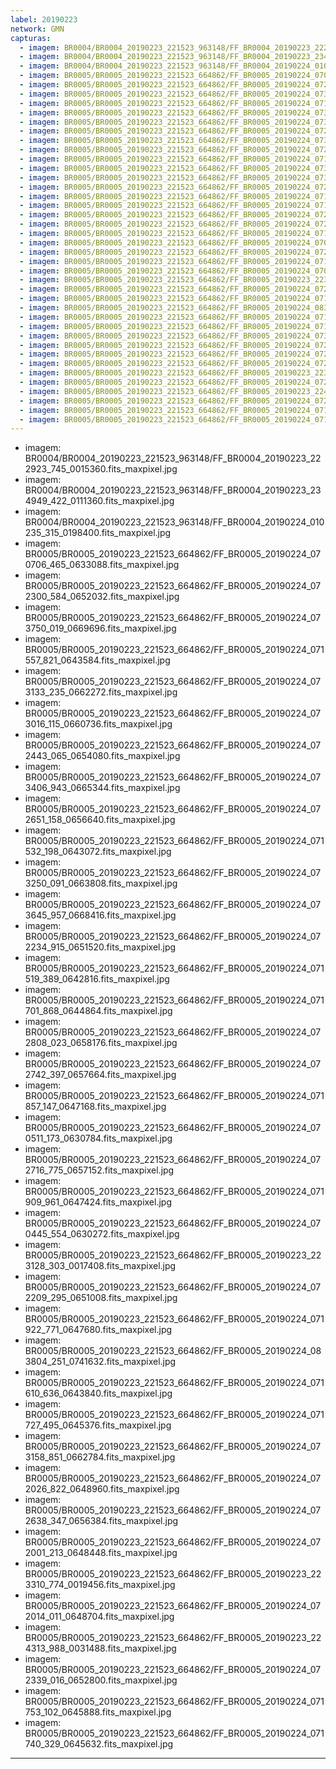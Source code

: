 ```yaml
---
label: 20190223
network: GMN
capturas:
  - imagem: BR0004/BR0004_20190223_221523_963148/FF_BR0004_20190223_222923_745_0015360.fits_maxpixel.jpg
  - imagem: BR0004/BR0004_20190223_221523_963148/FF_BR0004_20190223_234949_422_0111360.fits_maxpixel.jpg
  - imagem: BR0004/BR0004_20190223_221523_963148/FF_BR0004_20190224_010235_315_0198400.fits_maxpixel.jpg
  - imagem: BR0005/BR0005_20190223_221523_664862/FF_BR0005_20190224_070706_465_0633088.fits_maxpixel.jpg
  - imagem: BR0005/BR0005_20190223_221523_664862/FF_BR0005_20190224_072300_584_0652032.fits_maxpixel.jpg
  - imagem: BR0005/BR0005_20190223_221523_664862/FF_BR0005_20190224_073750_019_0669696.fits_maxpixel.jpg
  - imagem: BR0005/BR0005_20190223_221523_664862/FF_BR0005_20190224_071557_821_0643584.fits_maxpixel.jpg
  - imagem: BR0005/BR0005_20190223_221523_664862/FF_BR0005_20190224_073133_235_0662272.fits_maxpixel.jpg
  - imagem: BR0005/BR0005_20190223_221523_664862/FF_BR0005_20190224_073016_115_0660736.fits_maxpixel.jpg
  - imagem: BR0005/BR0005_20190223_221523_664862/FF_BR0005_20190224_072443_065_0654080.fits_maxpixel.jpg
  - imagem: BR0005/BR0005_20190223_221523_664862/FF_BR0005_20190224_073406_943_0665344.fits_maxpixel.jpg
  - imagem: BR0005/BR0005_20190223_221523_664862/FF_BR0005_20190224_072651_158_0656640.fits_maxpixel.jpg
  - imagem: BR0005/BR0005_20190223_221523_664862/FF_BR0005_20190224_071532_198_0643072.fits_maxpixel.jpg
  - imagem: BR0005/BR0005_20190223_221523_664862/FF_BR0005_20190224_073250_091_0663808.fits_maxpixel.jpg
  - imagem: BR0005/BR0005_20190223_221523_664862/FF_BR0005_20190224_073645_957_0668416.fits_maxpixel.jpg
  - imagem: BR0005/BR0005_20190223_221523_664862/FF_BR0005_20190224_072234_915_0651520.fits_maxpixel.jpg
  - imagem: BR0005/BR0005_20190223_221523_664862/FF_BR0005_20190224_071519_389_0642816.fits_maxpixel.jpg
  - imagem: BR0005/BR0005_20190223_221523_664862/FF_BR0005_20190224_071701_868_0644864.fits_maxpixel.jpg
  - imagem: BR0005/BR0005_20190223_221523_664862/FF_BR0005_20190224_072808_023_0658176.fits_maxpixel.jpg
  - imagem: BR0005/BR0005_20190223_221523_664862/FF_BR0005_20190224_072742_397_0657664.fits_maxpixel.jpg
  - imagem: BR0005/BR0005_20190223_221523_664862/FF_BR0005_20190224_071857_147_0647168.fits_maxpixel.jpg
  - imagem: BR0005/BR0005_20190223_221523_664862/FF_BR0005_20190224_070511_173_0630784.fits_maxpixel.jpg
  - imagem: BR0005/BR0005_20190223_221523_664862/FF_BR0005_20190224_072716_775_0657152.fits_maxpixel.jpg
  - imagem: BR0005/BR0005_20190223_221523_664862/FF_BR0005_20190224_071909_961_0647424.fits_maxpixel.jpg
  - imagem: BR0005/BR0005_20190223_221523_664862/FF_BR0005_20190224_070445_554_0630272.fits_maxpixel.jpg
  - imagem: BR0005/BR0005_20190223_221523_664862/FF_BR0005_20190223_223128_303_0017408.fits_maxpixel.jpg
  - imagem: BR0005/BR0005_20190223_221523_664862/FF_BR0005_20190224_072209_295_0651008.fits_maxpixel.jpg
  - imagem: BR0005/BR0005_20190223_221523_664862/FF_BR0005_20190224_071922_771_0647680.fits_maxpixel.jpg
  - imagem: BR0005/BR0005_20190223_221523_664862/FF_BR0005_20190224_083804_251_0741632.fits_maxpixel.jpg
  - imagem: BR0005/BR0005_20190223_221523_664862/FF_BR0005_20190224_071610_636_0643840.fits_maxpixel.jpg
  - imagem: BR0005/BR0005_20190223_221523_664862/FF_BR0005_20190224_071727_495_0645376.fits_maxpixel.jpg
  - imagem: BR0005/BR0005_20190223_221523_664862/FF_BR0005_20190224_073158_851_0662784.fits_maxpixel.jpg
  - imagem: BR0005/BR0005_20190223_221523_664862/FF_BR0005_20190224_072026_822_0648960.fits_maxpixel.jpg
  - imagem: BR0005/BR0005_20190223_221523_664862/FF_BR0005_20190224_072638_347_0656384.fits_maxpixel.jpg
  - imagem: BR0005/BR0005_20190223_221523_664862/FF_BR0005_20190224_072001_213_0648448.fits_maxpixel.jpg
  - imagem: BR0005/BR0005_20190223_221523_664862/FF_BR0005_20190223_223310_774_0019456.fits_maxpixel.jpg
  - imagem: BR0005/BR0005_20190223_221523_664862/FF_BR0005_20190224_072014_011_0648704.fits_maxpixel.jpg
  - imagem: BR0005/BR0005_20190223_221523_664862/FF_BR0005_20190223_224313_988_0031488.fits_maxpixel.jpg
  - imagem: BR0005/BR0005_20190223_221523_664862/FF_BR0005_20190224_072339_016_0652800.fits_maxpixel.jpg
  - imagem: BR0005/BR0005_20190223_221523_664862/FF_BR0005_20190224_071753_102_0645888.fits_maxpixel.jpg
  - imagem: BR0005/BR0005_20190223_221523_664862/FF_BR0005_20190224_071740_329_0645632.fits_maxpixel.jpg
---
```

  - imagem: BR0004/BR0004_20190223_221523_963148/FF_BR0004_20190223_222923_745_0015360.fits_maxpixel.jpg
  - imagem: BR0004/BR0004_20190223_221523_963148/FF_BR0004_20190223_234949_422_0111360.fits_maxpixel.jpg
  - imagem: BR0004/BR0004_20190223_221523_963148/FF_BR0004_20190224_010235_315_0198400.fits_maxpixel.jpg
  - imagem: BR0005/BR0005_20190223_221523_664862/FF_BR0005_20190224_070706_465_0633088.fits_maxpixel.jpg
  - imagem: BR0005/BR0005_20190223_221523_664862/FF_BR0005_20190224_072300_584_0652032.fits_maxpixel.jpg
  - imagem: BR0005/BR0005_20190223_221523_664862/FF_BR0005_20190224_073750_019_0669696.fits_maxpixel.jpg
  - imagem: BR0005/BR0005_20190223_221523_664862/FF_BR0005_20190224_071557_821_0643584.fits_maxpixel.jpg
  - imagem: BR0005/BR0005_20190223_221523_664862/FF_BR0005_20190224_073133_235_0662272.fits_maxpixel.jpg
  - imagem: BR0005/BR0005_20190223_221523_664862/FF_BR0005_20190224_073016_115_0660736.fits_maxpixel.jpg
  - imagem: BR0005/BR0005_20190223_221523_664862/FF_BR0005_20190224_072443_065_0654080.fits_maxpixel.jpg
  - imagem: BR0005/BR0005_20190223_221523_664862/FF_BR0005_20190224_073406_943_0665344.fits_maxpixel.jpg
  - imagem: BR0005/BR0005_20190223_221523_664862/FF_BR0005_20190224_072651_158_0656640.fits_maxpixel.jpg
  - imagem: BR0005/BR0005_20190223_221523_664862/FF_BR0005_20190224_071532_198_0643072.fits_maxpixel.jpg
  - imagem: BR0005/BR0005_20190223_221523_664862/FF_BR0005_20190224_073250_091_0663808.fits_maxpixel.jpg
  - imagem: BR0005/BR0005_20190223_221523_664862/FF_BR0005_20190224_073645_957_0668416.fits_maxpixel.jpg
  - imagem: BR0005/BR0005_20190223_221523_664862/FF_BR0005_20190224_072234_915_0651520.fits_maxpixel.jpg
  - imagem: BR0005/BR0005_20190223_221523_664862/FF_BR0005_20190224_071519_389_0642816.fits_maxpixel.jpg
  - imagem: BR0005/BR0005_20190223_221523_664862/FF_BR0005_20190224_071701_868_0644864.fits_maxpixel.jpg
  - imagem: BR0005/BR0005_20190223_221523_664862/FF_BR0005_20190224_072808_023_0658176.fits_maxpixel.jpg
  - imagem: BR0005/BR0005_20190223_221523_664862/FF_BR0005_20190224_072742_397_0657664.fits_maxpixel.jpg
  - imagem: BR0005/BR0005_20190223_221523_664862/FF_BR0005_20190224_071857_147_0647168.fits_maxpixel.jpg
  - imagem: BR0005/BR0005_20190223_221523_664862/FF_BR0005_20190224_070511_173_0630784.fits_maxpixel.jpg
  - imagem: BR0005/BR0005_20190223_221523_664862/FF_BR0005_20190224_072716_775_0657152.fits_maxpixel.jpg
  - imagem: BR0005/BR0005_20190223_221523_664862/FF_BR0005_20190224_071909_961_0647424.fits_maxpixel.jpg
  - imagem: BR0005/BR0005_20190223_221523_664862/FF_BR0005_20190224_070445_554_0630272.fits_maxpixel.jpg
  - imagem: BR0005/BR0005_20190223_221523_664862/FF_BR0005_20190223_223128_303_0017408.fits_maxpixel.jpg
  - imagem: BR0005/BR0005_20190223_221523_664862/FF_BR0005_20190224_072209_295_0651008.fits_maxpixel.jpg
  - imagem: BR0005/BR0005_20190223_221523_664862/FF_BR0005_20190224_071922_771_0647680.fits_maxpixel.jpg
  - imagem: BR0005/BR0005_20190223_221523_664862/FF_BR0005_20190224_083804_251_0741632.fits_maxpixel.jpg
  - imagem: BR0005/BR0005_20190223_221523_664862/FF_BR0005_20190224_071610_636_0643840.fits_maxpixel.jpg
  - imagem: BR0005/BR0005_20190223_221523_664862/FF_BR0005_20190224_071727_495_0645376.fits_maxpixel.jpg
  - imagem: BR0005/BR0005_20190223_221523_664862/FF_BR0005_20190224_073158_851_0662784.fits_maxpixel.jpg
  - imagem: BR0005/BR0005_20190223_221523_664862/FF_BR0005_20190224_072026_822_0648960.fits_maxpixel.jpg
  - imagem: BR0005/BR0005_20190223_221523_664862/FF_BR0005_20190224_072638_347_0656384.fits_maxpixel.jpg
  - imagem: BR0005/BR0005_20190223_221523_664862/FF_BR0005_20190224_072001_213_0648448.fits_maxpixel.jpg
  - imagem: BR0005/BR0005_20190223_221523_664862/FF_BR0005_20190223_223310_774_0019456.fits_maxpixel.jpg
  - imagem: BR0005/BR0005_20190223_221523_664862/FF_BR0005_20190224_072014_011_0648704.fits_maxpixel.jpg
  - imagem: BR0005/BR0005_20190223_221523_664862/FF_BR0005_20190223_224313_988_0031488.fits_maxpixel.jpg
  - imagem: BR0005/BR0005_20190223_221523_664862/FF_BR0005_20190224_072339_016_0652800.fits_maxpixel.jpg
  - imagem: BR0005/BR0005_20190223_221523_664862/FF_BR0005_20190224_071753_102_0645888.fits_maxpixel.jpg
  - imagem: BR0005/BR0005_20190223_221523_664862/FF_BR0005_20190224_071740_329_0645632.fits_maxpixel.jpg
---

